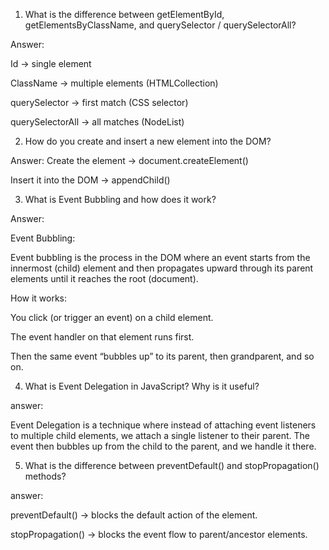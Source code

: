 1. What is the difference between getElementById, getElementsByClassName, and querySelector / querySelectorAll?

Answer:

Id -> single element

ClassName -> multiple elements (HTMLCollection)

querySelector -> first match (CSS selector)

querySelectorAll -> all matches (NodeList)

2. How do you create and insert a new element into the DOM?

Answer:
Create the element -> document.createElement()

Insert it into the DOM -> appendChild()

3. What is Event Bubbling and how does it work?

Answer:

Event Bubbling:

Event bubbling is the process in the DOM where an event starts from the innermost (child) element and then propagates upward through its parent elements until it reaches the root (document).

How it works:

You click (or trigger an event) on a child element.

The event handler on that element runs first.

Then the same event “bubbles up” to its parent, then grandparent, and so on.


4. What is Event Delegation in JavaScript? Why is it useful?

answer:

Event Delegation is a technique where instead of attaching event listeners to multiple child elements, we attach a single listener to their parent.
The event then bubbles up from the child to the parent, and we handle it there.

5. What is the difference between preventDefault() and stopPropagation() methods?

answer:


preventDefault() -> blocks the default action of the element.

stopPropagation() -> blocks the event flow to parent/ancestor elements.

